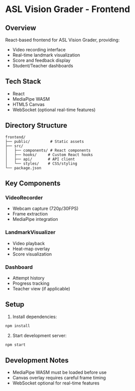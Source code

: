 # ASL Vision Grader - Frontend

## Overview

React-based frontend for ASL Vision Grader, providing:
- Video recording interface
- Real-time landmark visualization
- Score and feedback display
- Student/Teacher dashboards

## Tech Stack

- React
- MediaPipe WASM
- HTML5 Canvas
- WebSocket (optional real-time features)

## Directory Structure

```
frontend/
├── public/         # Static assets
├── src/
│   ├── components/ # React components
│   ├── hooks/     # Custom React hooks
│   ├── api/       # API client
│   └── styles/    # CSS/styling
└── package.json
```

## Key Components

### VideoRecorder
- Webcam capture (720p/30FPS)
- Frame extraction
- MediaPipe integration

### LandmarkVisualizer
- Video playback
- Heat-map overlay
- Score visualization

### Dashboard
- Attempt history
- Progress tracking
- Teacher view (if applicable)

## Setup

1. Install dependencies:
```bash
npm install
```

2. Start development server:
```bash
npm start
```

## Development Notes

- MediaPipe WASM must be loaded before use
- Canvas overlay requires careful frame timing
- WebSocket optional for real-time features